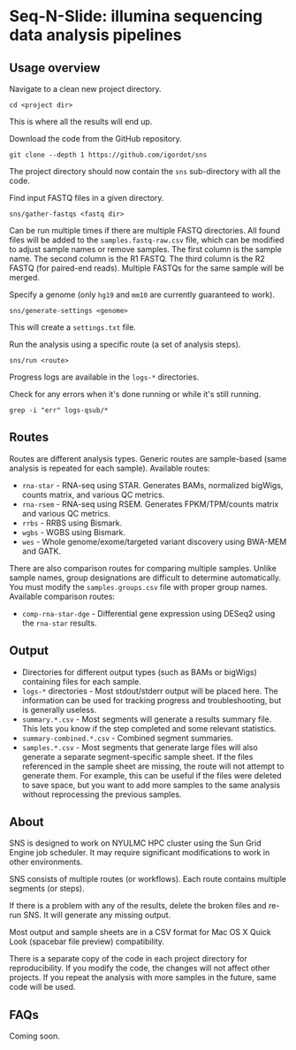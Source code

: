 # Seq-N-Slide: illumina sequencing data analysis pipelines

## Usage overview

Navigate to a clean new project directory.
```
cd <project dir>
```
This is where all the results will end up.

Download the code from the GitHub repository.
```
git clone --depth 1 https://github.com/igordot/sns
```
The project directory should now contain the `sns` sub-directory with all the code.

Find input FASTQ files in a given directory.
```
sns/gather-fastqs <fastq dir>
```
Can be run multiple times if there are multiple FASTQ directories. All found files will be added to the `samples.fastq-raw.csv` file, which can be modified to adjust sample names or remove samples. The first column is the sample name. The second column is the R1 FASTQ. The third column is the R2 FASTQ (for paired-end reads). Multiple FASTQs for the same sample will be merged.

Specify a genome (only `hg19` and `mm10` are currently guaranteed to work).
```
sns/generate-settings <genome>
```
This will create a `settings.txt` file.

Run the analysis using a specific route (a set of analysis steps).
```
sns/run <route>
```
Progress logs are available in the `logs-*` directories.

Check for any errors when it's done running or while it's still running.
```
grep -i "err" logs-qsub/*
```

## Routes

Routes are different analysis types. Generic routes are sample-based (same analysis is repeated for each sample). Available routes:
- `rna-star` - RNA-seq using STAR. Generates BAMs, normalized bigWigs, counts matrix, and various QC metrics.
- `rna-rsem` - RNA-seq using RSEM. Generates FPKM/TPM/counts matrix and various QC metrics.
- `rrbs` - RRBS using Bismark.
- `wgbs` - WGBS using Bismark.
- `wes` - Whole genome/exome/targeted variant discovery using BWA-MEM and GATK.

There are also comparison routes for comparing multiple samples. Unlike sample names, group designations are difficult to determine automatically. You must modify the `samples.groups.csv` file with proper group names. Available comparison routes:
- `comp-rna-star-dge` - Differential gene expression using DESeq2 using the `rna-star` results.

## Output

- Directories for different output types (such as BAMs or bigWigs) containing files for each sample.
- `logs-*` directories - Most stdout/stderr output will be placed here. The information can be used for tracking progress and troubleshooting, but is generally useless.
- `summary.*.csv` - Most segments will generate a results summary file. This lets you know if the step completed and some relevant statistics.
- `summary-combined.*.csv` - Combined segment summaries.
- `samples.*.csv` - Most segments that generate large files will also generate a separate segment-specific sample sheet. If the files referenced in the sample sheet are missing, the route will not attempt to generate them. For example, this can be useful if the files were deleted to save space, but you want to add more samples to the same analysis without reprocessing the previous samples.

## About

SNS is designed to work on NYULMC HPC cluster using the Sun Grid Engine job scheduler. It may require significant modifications to work in other environments.

SNS consists of multiple routes (or workflows). Each route contains multiple segments (or steps).

If there is a problem with any of the results, delete the broken files and re-run SNS. It will generate any missing output.

Most output and sample sheets are in a CSV format for Mac OS X Quick Look (spacebar file preview) compatibility.

There is a separate copy of the code in each project directory for reproducibility. If you modify the code, the changes will not affect other projects. If you repeat the analysis with more samples in the future, same code will be used.

## FAQs

Coming soon.

